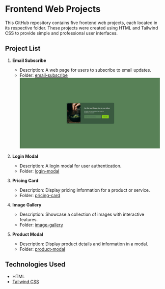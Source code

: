 # Frontend Web Projects

This GitHub repository contains five frontend web projects, each located in its respective folder. These projects were created using HTML and Tailwind CSS to provide simple and professional user interfaces.

## Project List

1. **Email Subscribe**
   - Description: A web page for users to subscribe to email updates.
   - Folder: [email-subscribe](/email-subscribe)
   ![Email Subscribe](/email-subscribe/images/email-subscribe.png)


2. **Login Modal**
   - Description: A login modal for user authentication.
   - Folder: [login-modal](/login-modal/images/login-modal.png)

3. **Pricing Card**
   - Description: Display pricing information for a product or service.
   - Folder: [pricing-card](/pricing-card/images/pricing-card.png)

4. **Image Gallery**
   - Description: Showcase a collection of images with interactive features.
   - Folder: [image-gallery](/image-gallery/images/image-gallery.png)

5. **Product Modal**
   - Description: Display product details and information in a modal.
   - Folder: [product-modal](/product-modal/images/product-modal.png)

## Technologies Used

- HTML
- [Tailwind CSS](https://tailwindcss.com/)